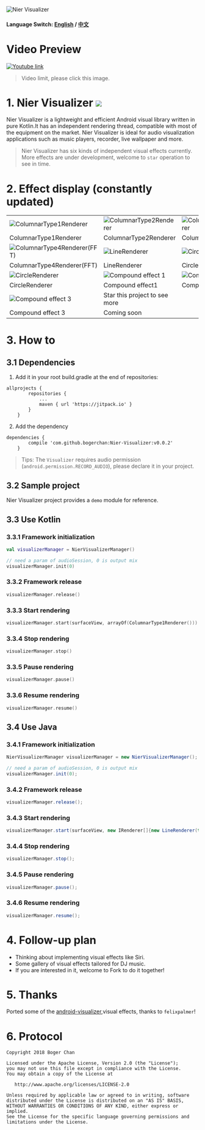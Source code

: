 ![Nier Visualizer](doc/img/header.jpg)

#### Language Switch: [English](README.md) / [中文](README-zh.md)

# Video Preview

[![Youtube link](https://img.youtube.com/vi/uxt-QJpYR3I/0.jpg)](https://youtu.be/uxt-QJpYR3I)

> Video limit, please click this image.

# 1. Nier Visualizer ![](https://jitpack.io/v/bogerchan/Nier-Visualizer.svg)

Nier Visualizer is a lightweight and efficient Android visual library written in pure Kotlin.It has an independent rendering thread, compatible with most of the equipment on the market. Nier Visualizer is ideal for audio visualization applications such as music players, recorder, live wallpaper and more.

> Nier Visualizer has six kinds of independent visual effects currently. More effects are under development, welcome to `star` operation to see in time.

# 2. Effect display (constantly updated)

||||
|---|---|---|
|![ColumnarType1Renderer](doc/img/renderer1.gif)|![ColumnarType2Renderer](doc/img/renderer2.gif)|![ColumnarType3Renderer](doc/img/renderer3.gif)|
| ColumnarType1Renderer | ColumnarType2Renderer | ColumnarType3Renderer |
|![ColumnarType4Renderer(FFT)](doc/img/renderer4.gif)|![LineRenderer](doc/img/renderer5.gif)|![CircleBarRenderer](doc/img/renderer6.gif)|
| ColumnarType4Renderer(FFT) | LineRenderer | CircleBarRenderer |
|![CircleRenderer](doc/img/renderer7.gif)|![Compound effect 1](doc/img/renderer8.gif)|![Compound effect 2](doc/img/renderer9.gif)|
| CircleRenderer | Compound effect1 | Compound effect 2 |
|![Compound effect 3](doc/img/renderer10.gif)| Star this project to see more |
| Compound effect 3 | Coming soon |

# 3. How to

## 3.1 Dependencies

1. Add it in your root build.gradle at the end of repositories:

```
allprojects {
		repositories {
			...
			maven { url 'https://jitpack.io' }
		}
	}
```

2. Add the dependency

```
dependencies {
		compile 'com.github.bogerchan:Nier-Visualizer:v0.0.2'
	}
```

> Tips: The `Visualizer` requires audio permission (`android.permission.RECORD_AUDIO`), please declare it in your project.

## 3.2 Sample project

Nier Visualizer project provides a `demo` module for reference.

## 3.3 Use Kotlin

### 3.3.1 Framework initialization

``` kotlin
val visualizerManager = NierVisualizerManager()

// need a param of audioSession, 0 is output mix
visualizerManager.init(0)
```

### 3.3.2 Framework release

``` kotlin
visualizerManager.release()
```

### 3.3.3 Start rendering

``` kotlin
visualizerManager.start(surfaceView, arrayOf(ColumnarType1Renderer()))
```

### 3.3.4 Stop rendering

``` kotlin
visualizerManager.stop()
```

### 3.3.5 Pause rendering

``` kotlin
visualizerManager.pause()
```

### 3.3.6 Resume rendering

``` kotlin
visualizerManager.resume()
```

## 3.4 Use Java

### 3.4.1 Framework initialization

``` java
NierVisualizerManager visualizerManager = new NierVisualizerManager();

// need a param of audioSession, 0 is output mix
visualizerManager.init(0);
```

### 3.4.2 Framework release

``` java
visualizerManager.release();
```

### 3.4.3 Start rendering

``` java
visualizerManager.start(surfaceView, new IRenderer[]{new LineRenderer(true)});
```

### 3.4.4 Stop rendering

``` java
visualizerManager.stop();
```

### 3.4.5 Pause rendering

``` java
visualizerManager.pause();
```

### 3.4.6 Resume rendering

``` java
visualizerManager.resume();
```

# 4. Follow-up plan

- Thinking about implementing visual effects like Siri.
- Some gallery of visual effects tailored for DJ music.
- If you are interested in it, welcome to Fork to do it together!

# 5. Thanks

Ported some of the [android-visualizer](https://github.com/felixpalmer/android-visualizer),visual effects, thanks to `felixpalmer`!

# 6. Protocol

```
Copyright 2018 Boger Chan

Licensed under the Apache License, Version 2.0 (the "License");
you may not use this file except in compliance with the License.
You may obtain a copy of the License at

   http://www.apache.org/licenses/LICENSE-2.0

Unless required by applicable law or agreed to in writing, software
distributed under the License is distributed on an "AS IS" BASIS,
WITHOUT WARRANTIES OR CONDITIONS OF ANY KIND, either express or implied.
See the License for the specific language governing permissions and
limitations under the License.
```